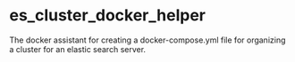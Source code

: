 # es_cluster_docker_helper
The docker assistant for creating a docker-compose.yml file for organizing a cluster for an elastic search server. 
